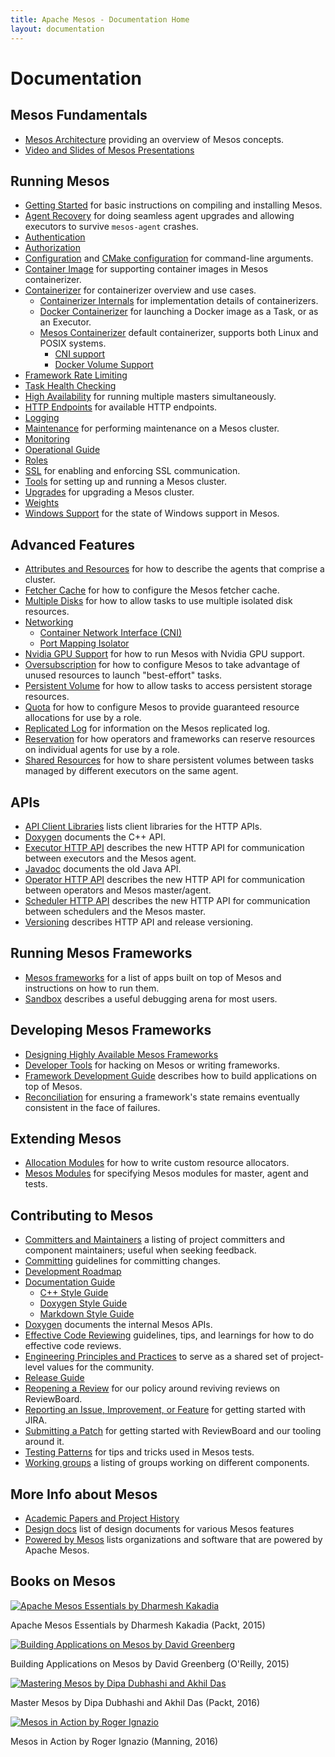 ```yaml
---
title: Apache Mesos - Documentation Home
layout: documentation
---
```


# Documentation


## Mesos Fundamentals

* [Mesos Architecture](architecture.md) providing an overview of Mesos concepts.
* [Video and Slides of Mesos Presentations](presentations.md)


## Running Mesos

* [Getting Started](getting-started.md) for basic instructions on compiling and installing Mesos.
* [Agent Recovery](agent-recovery.md) for doing seamless agent upgrades and allowing executors to survive `mesos-agent` crashes.
* [Authentication](authentication.md)
* [Authorization](authorization.md)
* [Configuration](configuration.md) and [CMake configuration](configuration-cmake.md) for command-line arguments.
* [Container Image](container-image.md) for supporting container images in Mesos containerizer.
* [Containerizer](containerizer.md) for containerizer overview and use cases.
  * [Containerizer Internals](containerizer-internals.md) for implementation details of containerizers.
  * [Docker Containerizer](docker-containerizer.md) for launching a Docker image as a Task, or as an Executor.
  * [Mesos Containerizer](mesos-containerizer.md) default containerizer, supports both Linux and POSIX systems.
    * [CNI support](cni.md)
    * [Docker Volume Support](docker-volume.md)
* [Framework Rate Limiting](framework-rate-limiting.md)
* [Task Health Checking](health-checks.md)
* [High Availability](high-availability.md) for running multiple masters simultaneously.
* [HTTP Endpoints](endpoints/) for available HTTP endpoints.
* [Logging](logging.md)
* [Maintenance](maintenance.md) for performing maintenance on a Mesos cluster.
* [Monitoring](monitoring.md)
* [Operational Guide](operational-guide.md)
* [Roles](roles.md)
* [SSL](ssl.md) for enabling and enforcing SSL communication.
* [Tools](tools.md) for setting up and running a Mesos cluster.
* [Upgrades](upgrades.md) for upgrading a Mesos cluster.
* [Weights](weights.md)
* [Windows Support](windows.md) for the state of Windows support in Mesos.


## Advanced Features

* [Attributes and Resources](attributes-resources.md) for how to describe the agents that comprise a cluster.
* [Fetcher Cache](fetcher.md) for how to configure the Mesos fetcher cache.
* [Multiple Disks](multiple-disk.md) for how to allow tasks to use multiple isolated disk resources.
* [Networking](networking.md)
  * [Container Network Interface (CNI)](cni.md)
  * [Port Mapping Isolator](port-mapping-isolator.md)
* [Nvidia GPU Support](gpu-support.md) for how to run Mesos with Nvidia GPU support.
* [Oversubscription](oversubscription.md) for how to configure Mesos to take advantage of unused resources to launch "best-effort" tasks.
* [Persistent Volume](persistent-volume.md) for how to allow tasks to access persistent storage resources.
* [Quota](quota.md) for how to configure Mesos to provide guaranteed resource allocations for use by a role.
* [Replicated Log](replicated-log-internals.md) for information on the Mesos replicated log.
* [Reservation](reservation.md) for how operators and frameworks can reserve resources on individual agents for use by a role.
* [Shared Resources](shared-resources.md) for how to share persistent volumes between tasks managed by different executors on the same agent.


## APIs
* [API Client Libraries](api-client-libraries.md) lists client libraries for the HTTP APIs.
* [Doxygen](/api/latest/c++/namespacemesos.html) documents the C++ API.
* [Executor HTTP API](executor-http-api.md) describes the new HTTP API for communication between executors and the Mesos agent.
* [Javadoc](/api/latest/java/) documents the old Java API.
* [Operator HTTP API](operator-http-api.md) describes the new HTTP API for communication between operators and Mesos master/agent.
* [Scheduler HTTP API](scheduler-http-api.md) describes the new HTTP API for communication between schedulers and the Mesos master.
* [Versioning](versioning.md) describes HTTP API and release versioning.


## Running Mesos Frameworks

* [Mesos frameworks](frameworks.md) for a list of apps built on top of Mesos and instructions on how to run them.
* [Sandbox](sandbox.md) describes a useful debugging arena for most users.


## Developing Mesos Frameworks

* [Designing Highly Available Mesos Frameworks](high-availability-framework-guide.md)
* [Developer Tools](tools.md) for hacking on Mesos or writing frameworks.
* [Framework Development Guide](app-framework-development-guide.md) describes how to build applications on top of Mesos.
* [Reconciliation](reconciliation.md) for ensuring a framework's state remains eventually consistent in the face of failures.


## Extending Mesos

* [Allocation Modules](allocation-module.md) for how to write custom resource allocators.
* [Mesos Modules](modules.md) for specifying Mesos modules for master, agent and tests.


## Contributing to Mesos

* [Committers and Maintainers](committers.md) a listing of project committers and component maintainers; useful when seeking feedback.
* [Committing](committing.md) guidelines for committing changes.
* [Development Roadmap](roadmap.md)
* [Documentation Guide](documentation-guide.md)
  * [C++ Style Guide](c++-style-guide.md)
  * [Doxygen Style Guide](doxygen-style-guide.md)
  * [Markdown Style Guide](markdown-style-guide.md)
* [Doxygen](/api/latest/c++/) documents the internal Mesos APIs.
* [Effective Code Reviewing](effective-code-reviewing.md) guidelines, tips, and learnings for how to do effective code reviews.
* [Engineering Principles and Practices](engineering-principles-and-practices.md) to serve as a shared set of project-level values for the community.
* [Release Guide](release-guide.md)
* [Reopening a Review](reopening-reviews.md) for our policy around reviving reviews on ReviewBoard.
* [Reporting an Issue, Improvement, or Feature](reporting-a-bug.md) for getting started with JIRA.
* [Submitting a Patch](submitting-a-patch.md) for getting started with ReviewBoard and our tooling around it.
* [Testing Patterns](testing-patterns.md) for tips and tricks used in Mesos tests.
* [Working groups](working-groups.md) a listing of groups working on different components.


## More Info about Mesos

* [Academic Papers and Project History](https://www.usenix.org/conference/nsdi11/mesos-platform-fine-grained-resource-sharing-data-center)
* [Design docs](design-docs.md) list of design documents for various Mesos features
* [Powered by Mesos](powered-by-mesos.md) lists organizations and software that are powered by Apache Mesos.


## Books on Mesos

<div class="row">
  <div class="col-xs-6 col-md-4">
    <a href="https://www.packtpub.com/big-data-and-business-intelligence/apache-mesos-essentials" class="thumbnail">
      <img src="https://www.packtpub.com/sites/default/files/9781783288762.png" alt="Apache Mesos Essentials by Dharmesh Kakadia">
    </a>
    <p class="text-center">Apache Mesos Essentials by Dharmesh Kakadia (Packt, 2015)</p>
  </div>
  <div class="col-xs-6 col-md-4">
    <a href="http://shop.oreilly.com/product/0636920039952.do" class="thumbnail">
      <img src="http://akamaicovers.oreilly.com/images/0636920039952/lrg.jpg" alt="Building Applications on Mesos by David Greenberg">
    </a>
    <p class="text-center">Building Applications on Mesos by David Greenberg (O'Reilly, 2015)</p>
  </div>
  <div class="col-xs-6 col-md-4">
    <a href="https://www.packtpub.com/big-data-and-business-intelligence/mastering-mesos" class="thumbnail">
      <img src="https://www.packtpub.com/sites/default/files/6249OS_5186%20Mastering%20Mesos.jpg" alt="Mastering Mesos by Dipa Dubhashi and Akhil Das">
    </a>
    <p class="text-center">Master Mesos by Dipa Dubhashi and Akhil Das (Packt, 2016)</p>
  </div>
  <div class="col-xs-6 col-md-4">
    <a href="https://www.manning.com/books/mesos-in-action" class="thumbnail">
      <img src="https://images.manning.com/255/340/resize/book/d/62f5c9b-0946-4569-ad50-ffdb84876ddc/Ignazio-Mesos-HI.png" alt="Mesos in Action by Roger Ignazio">
    </a>
  <p class="text-center">Mesos in Action by Roger Ignazio (Manning, 2016)
  </div>
</div>
